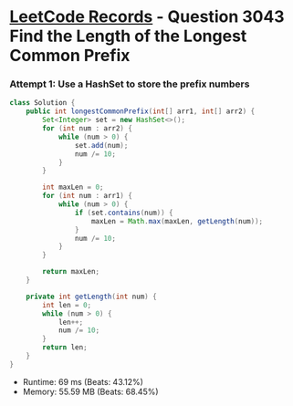 # [LeetCode Records](../../README.md) - Question 3043 Find the Length of the Longest Common Prefix

### Attempt 1: Use a HashSet to store the prefix numbers
```java
class Solution {
    public int longestCommonPrefix(int[] arr1, int[] arr2) {
        Set<Integer> set = new HashSet<>();
        for (int num : arr2) {
            while (num > 0) {
                set.add(num);
                num /= 10;
            }
        }

        int maxLen = 0;
        for (int num : arr1) {
            while (num > 0) {
                if (set.contains(num)) {
                    maxLen = Math.max(maxLen, getLength(num));
                }
                num /= 10;
            }
        }

        return maxLen;
    }

    private int getLength(int num) {
        int len = 0;
        while (num > 0) {
            len++;
            num /= 10;
        }
        return len;
    }
}
```
- Runtime: 69 ms (Beats: 43.12%)
- Memory: 55.59 MB (Beats: 68.45%)

<br>
